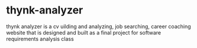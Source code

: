 # thynk-analyzer
thynk analyzer is a cv uilding and analyzing, job searching, career coaching website that is designed and built as a final project for software requirements analysis class
